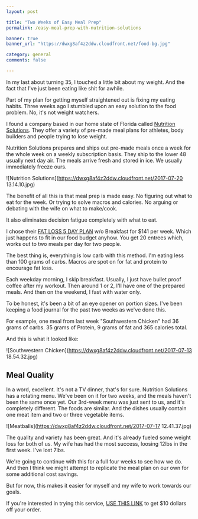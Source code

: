 ```yaml
---
layout: post

title: "Two Weeks of Easy Meal Prep"
permalink: /easy-meal-prep-with-nutrition-solutions

banner: true
banner_url: "https://dwxg8af4z2ddw.cloudfront.net/food-bg.jpg"

category: general
comments: false

---
```


In my last about turning 35, I touched a little bit about my weight. And the fact that I've just been eating like shit for awhile.

Part of my plan for getting myself straightened out is fixing my eating habits. Three weeks ago I stumbled upon an easy solution to the food problem. No, it's not weight watchers.

I found a company based in our home state of Florida called [Nutrition Solutions](https://nutritionsolutionslifestyle.com). They offer a variety of pre-made meal plans for athletes, body builders and people trying to lose weight.

Nutrition Solutions prepares and ships out pre-made meals once a week for the whole week on a weekly subscription basis. They ship to the lower 48 usually next day air. The meals arrive fresh and stored in ice. We usually immediately freeze ours.

![Nutrition Solutions](https://dwxg8af4z2ddw.cloudfront.net/2017-07-20 13.14.10.jpg)

The benefit of all this is that meal prep is made easy. No figuring out what to eat for the week. Or trying to solve macros and calories. No arguing or debating with the wife on what to make/cook.

It also eliminates decision fatigue completely with what to eat.

I chose their [FAT LOSS 5 DAY PLAN](https://nutritionsolutionslifestyle.com/weight-loss-meals-plans/) w/o Breakfast for $141 per week. Which just happens to fit in our food budget anyhow.  You get 20 entrees which, works out to two meals per day for two people.

The best thing is, everything is low carb with this method. I'm eating less than 100 grams of carbs. Macros are spot on for fat and protein to encourage fat loss.

Each weekday morning, I skip breakfast. Usually, I just have bullet proof coffee after my workout. Then around 1 or 2, I'll have one of the prepared meals. And then on the weekend, I fast with water only.

To be honest, it's been a bit of an eye opener on portion sizes. I've been keeping a food journal for the past two weeks as we've done this.

For example, one meal from last week "Southwestern Chicken" had 36 grams of carbs. 35 grams of Protein, 9 grams of fat and 365 calories total.

And this is what it looked like:

![Southwestern Chicken](https://dwxg8af4z2ddw.cloudfront.net/2017-07-13 18.54.32.jpg)


Meal Quality
---

In a word, excellent. It's not a TV dinner, that's for sure. Nutrition Solutions has a rotating menu. We've been on it for two weeks, and the meals haven't been the same once yet. Our 3rd-week menu was just sent to us, and it's completely different. The foods are similar. And the dishes usually contain one meat item and two or three vegetable items.

![Meatballs](https://dwxg8af4z2ddw.cloudfront.net/2017-07-17 12.41.37.jpg)

The quality and variety has been great. And it's already fueled some weight loss for both of us. My wife has had the most success, loosing 12lbs in the first week. I've lost 7lbs.

We're going to continue with this for a full four weeks to see how we do. And then I think we might attempt to replicate the meal plan on our own for some additional cost savings.

But for now, this makes it easier for myself and my wife to work towards our goals.

If you're interested in trying this service, [USE THIS LINK](http://nutritionsolutions.refr.cc/michaelkey) to get $10 dollars off your order.








